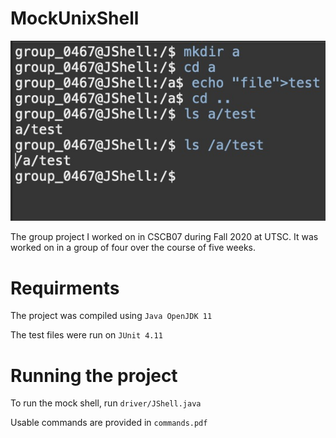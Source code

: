 # MockUnixShell
<p align="center">
  <img src="https://raw.githubusercontent.com/Epicsteve2/MockUnixShell/main/JShell.jpeg" alt="JShell">
</p>

The group project I worked on in CSCB07 during Fall 2020 at UTSC. It was worked on in a group of four over the course of five weeks.

# Requirments
The project was compiled using `Java OpenJDK 11`

The test files were run on `JUnit 4.11`

# Running the project
To run the mock shell, run `driver/JShell.java`

Usable commands are provided in `commands.pdf`
